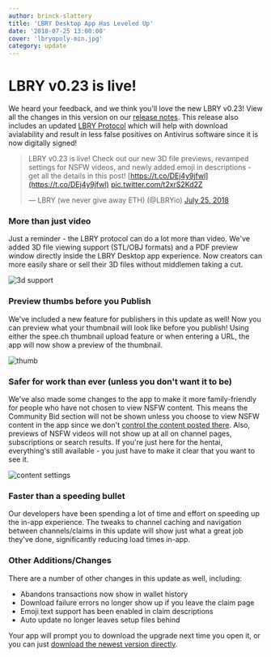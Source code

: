 ```yaml
---
author: brinck-slattery
title: 'LBRY Desktop App Has Leveled Up'
date: '2018-07-25 13:00:00'
cover: 'lbryopoly-min.jpg'
category: update
---
```


# LBRY v0.23 is live!

We heard your feedback, and we think you'll love the new LBRY v0.23! View all the changes in this version on our [release notes](https://github.com/lbryio/lbry-desktop/releases/tag/v0.23.0). This release also includes an updated [LBRY Protocol](https://github.com/lbryio/lbry/releases/tag/v0.20.4) which will help with download avialability and result in less false positives on Antivirus software since it is now digitally signed!

> LBRY v0.23 is live! Check out our new 3D file previews, revamped settings for NSFW videos, and newly added emoji in descriptions - get all the details in this post! [https://t.co/DEj4y9jfwl](https://t.co/DEj4y9jfwl) [pic.twitter.com/t2xrS2Kd2Z](https://t.co/t2xrS2Kd2Z)
>
> — LBRY (we never give away ETH) (@LBRYio) [July 25, 2018](https://twitter.com/LBRYio/status/1022188758970654722)


### More than just video

Just a reminder - the LBRY protocol can do a lot more than video. We've added 3D file viewing support (STL/OBJ formats) and a PDF preview window directly inside the LBRY Desktop app experience. Now creators can more easily share or sell their 3D files without middlemen taking a cut.

![3d support](https://spee.ch/0512125bc89b5a70c1e7abed595dfca297a824b3/3d-chess.jpeg)

### Preview thumbs before you Publish

We've included a new feature for publishers in this update as well! Now you can preview what your thumbnail will look like before you publish! Using either the spee.ch thumbnail upload feature or when entering a URL, the app will now show a preview of the thumbnail.

![thumb](https://spee.ch/64d74fe70b627fff863d54b6204ee9ff7fb91baf/thumb-preview.jpeg)

### Safer for work than ever (unless you don't want it to be)

We've also made some changes to the app to make it more family-friendly for people who have not chosen to view NSFW content. This means the Community Bid section will not be shown unless you choose to view NSFW content in the app since we don't [control the content posted there](https://lbry.io/faq/community-top-bid). Also, previews of NSFW videos will not show up at all on channel pages, subscriptions or search results. If you're just here for the hentai, everything's still available - you just have to make it clear that you want to see it.

![content settings](https://spee.ch/49727978e4ae0d60a8127056da46905f12b0ee7a/content-settings.jpeg)

### Faster than a speeding bullet

Our developers have been spending a lot of time and effort on speeding up the in-app experience. The tweaks to channel caching and navigation between channels/claims in this update will show just what a great job they've done, significantly reducing load times in-app.

### Other Additions/Changes

There are a number of other changes in this update as well, including:
- Abandons transactions now show in wallet history
- Download failure errors no longer show up if you leave the claim page
- Emoji text support has been enabled in claim descriptions
- Auto update no longer leaves setup files behind

Your app will prompt you to download the upgrade next time you open it, or you can just [download the newest version directly](https://lbry.io/get?auto=1).
